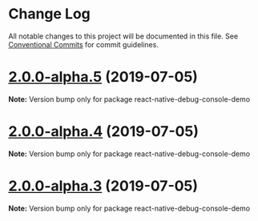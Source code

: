 # Change Log

All notable changes to this project will be documented in this file.
See [Conventional Commits](https://conventionalcommits.org) for commit guidelines.

# [2.0.0-alpha.5](https://github.com/morten-olsen/react-native-debug-console/compare/v2.0.0-alpha.4...v2.0.0-alpha.5) (2019-07-05)

**Note:** Version bump only for package react-native-debug-console-demo





# [2.0.0-alpha.4](https://github.com/morten-olsen/react-native-debug-console/compare/v2.0.0-alpha.3...v2.0.0-alpha.4) (2019-07-05)

**Note:** Version bump only for package react-native-debug-console-demo





# [2.0.0-alpha.3](https://github.com/morten-olsen/react-native-debug-console/compare/v2.0.0-alpha.2...v2.0.0-alpha.3) (2019-07-05)

**Note:** Version bump only for package react-native-debug-console-demo
